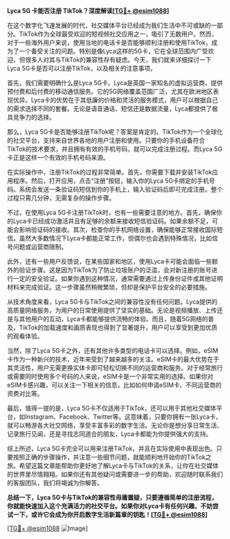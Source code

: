 **Lyca 5G 卡能否注册 TikTok？深度解读[[TG💪+ @esim1088](https://t.me/s/esim1088)]**

在这个数字化飞速发展的时代，社交媒体平台已经成为我们生活中不可或缺的一部分。TikTok作为全球最受欢迎的短视频社交应用之一，吸引了无数用户。然而，对于一些海外用户来说，使用当地的电话卡是否能够顺利注册和使用TikTok，成为了一个备受关注的问题。特别是像Lyca这样的5G卡，它在全球范围内广受欢迎，但很多人对其与TikTok的兼容性存有疑虑。今天，我们就来详细探讨一下Lyca 5G卡是否可以注册TikTok，以及相关的注意事项。

首先，我们需要明确什么是Lyca 5G卡。Lyca是英国一家知名的虚拟运营商，提供预付费和后付费的移动通信服务。它的5G网络覆盖范围广泛，尤其在欧洲地区表现优异。Lyca卡的优势在于其低廉的价格和灵活的服务模式，用户可以根据自己的需求选择不同的套餐。无论是语音通话、短信还是数据流量，Lyca都提供了极具竞争力的选择。

那么，Lyca 5G卡是否能够注册TikTok呢？答案是肯定的。TikTok作为一个全球化的社交平台，支持来自世界各地的用户注册和使用。只要你的手机设备符合TikTok的技术要求，并且拥有有效的手机号码，就可以完成注册过程。而Lyca 5G卡正是这样一个有效的手机号码来源。

在实际操作中，注册TikTok的过程非常简单。首先，你需要下载并安装TikTok应用程序。然后，打开应用，点击“注册”按钮，输入你的Lyca 5G卡绑定的手机号码。系统会发送一条验证码短信到你的手机上，输入验证码后即可完成注册。整个过程只需几分钟，无需复杂的操作步骤。

不过，在使用Lyca 5G卡注册TikTok时，也有一些需要注意的地方。首先，确保你的Lyca卡已经成功激活并且有足够的余额来接收短信验证码。如果余额不足，可能会影响验证码的接收。其次，检查你的手机网络设置，确保能够正常接收国际短信。虽然大多数情况下Lyca卡都能正常工作，但偶尔也会遇到特殊情况，比如信号问题或运营商限制。

此外，还有一些用户反馈说，在某些国家和地区，使用Lyca卡可能会面临一些额外的验证步骤。这是因为TikTok为了防止垃圾账户的泛滥，会对新注册的账号进行一定的安全验证。如果你遇到这种情况，通常需要通过上传身份证件或其他证明材料来完成验证。这一步骤虽然稍微繁琐，但却是保护平台安全的必要措施。

从技术角度来看，Lyca 5G卡与TikTok之间的兼容性没有任何问题。Lyca提供的高质量网络服务，为用户的日常使用提供了坚实的基础。无论是视频播放、上传还是与其他用户的互动，Lyca卡都能够提供流畅的体验。而且，随着5G网络的普及，TikTok的加载速度和画质表现也得到了显著提升，用户可以享受到更加优质的观看体验。

当然，除了Lyca 5G卡之外，还有其他许多类型的电话卡可以选择。例如，eSIM卡作为一种新兴的技术，近年来受到了越来越多的关注。eSIM卡的最大优势在于其灵活性，用户无需更换实体卡即可轻松切换不同的运营商和服务。对于经常旅行或需要同时使用多个号码的人来说，eSIM卡是一个非常实用的选择。如果你对eSIM卡感兴趣，可以关注一下相关的信息，比如如何申请eSIM卡、不同运营商的资费对比等。

最后，值得一提的是，Lyca 5G卡不仅适用于TikTok，还可以用于其他社交媒体平台，如Instagram、Facebook、Twitter等。这意味着，只要你拥有一张Lyca卡，就可以畅游各大社交网络，享受丰富多彩的数字生活。无论你是想分享日常生活、记录旅行见闻，还是寻找志同道合的朋友，Lyca卡都能为你提供强大的支持。

综上所述，Lyca 5G卡完全可以用来注册TikTok，并且在实际使用中表现出色。只要按照正确的步骤操作，并注意一些细节问题，就能顺利地开始你的TikTok之旅。希望这篇文章能帮助你更好地了解Lyca卡与TikTok的关系，让你在社交媒体的世界里尽情翱翔。如果你还有其他疑问或需要进一步的帮助，欢迎随时联系我们的客服团队，我们将竭诚为你解答。

**总结一下，Lyca 5G卡与TikTok的兼容性毋庸置疑，只要遵循简单的注册流程，你就能快速加入这个充满活力的社交平台。如果你对Lyca卡有任何兴趣，不妨尝试一下，或许它会成为你开启数字生活新篇章的钥匙！[[TG💪+ @esim1088](https://t.me/s/esim1088)]**

[[TG💪+ @esim1088](https://t.me/s/esim1088) ![Image](https://i.postimg.cc/4NQfJmqS/Snipaste-2025-05-13-00-14-12.png)]